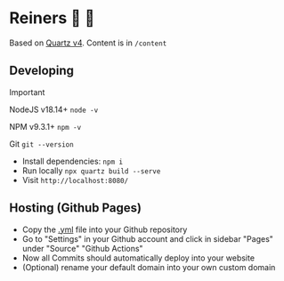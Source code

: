 # Reiners 🥈 🧠

Based on [Quartz v4](https://quartz.jzhao.xyz). Content is in `/content`

## Developing

>[!IMPORTANT]
> NodeJS v18.14+ `node -v`
>
> NPM v9.3.1+ `npm -v`
>
> Git `git --version`

- Install dependencies: `npm i`
- Run locally `npx quartz build --serve`
- Visit `http://localhost:8080/`

## Hosting (Github Pages)

- Copy the [.yml](https://quartz.jzhao.xyz/hosting#github-pages) file into your Github repository
- Go to "Settings" in your Github account and click in sidebar "Pages" under "Source" "Github Actions"
- Now all Commits should automatically deploy into your website
- (Optional) rename your default domain into your own custom domain
